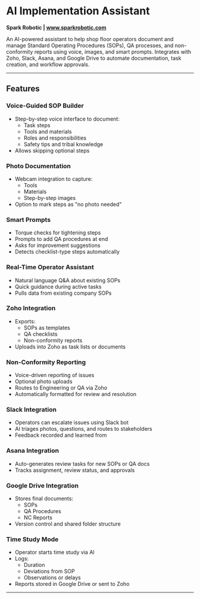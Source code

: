 # AI Implementation Assistant  
**Spark Robotic | www.sparkrobotic.com**  

An AI-powered assistant to help shop floor operators document and manage Standard Operating Procedures (SOPs), QA processes, and non-conformity reports using voice, images, and smart prompts. Integrates with Zoho, Slack, Asana, and Google Drive to automate documentation, task creation, and workflow approvals.

---

## Features

### Voice-Guided SOP Builder  
- Step-by-step voice interface to document:
  - Task steps
  - Tools and materials
  - Roles and responsibilities
  - Safety tips and tribal knowledge  
- Allows skipping optional steps

### Photo Documentation  
- Webcam integration to capture:
  - Tools
  - Materials
  - Step-by-step images  
- Option to mark steps as "no photo needed"

### Smart Prompts  
- Torque checks for tightening steps  
- Prompts to add QA procedures at end  
- Asks for improvement suggestions  
- Detects checklist-type steps automatically

### Real-Time Operator Assistant  
- Natural language Q&A about existing SOPs  
- Quick guidance during active tasks  
- Pulls data from existing company SOPs

### Zoho Integration  
- Exports:
  - SOPs as templates  
  - QA checklists  
  - Non-conformity reports  
- Uploads into Zoho as task lists or documents

### Non-Conformity Reporting  
- Voice-driven reporting of issues  
- Optional photo uploads  
- Routes to Engineering or QA via Zoho  
- Automatically formatted for review and resolution

### Slack Integration  
- Operators can escalate issues using Slack bot  
- AI triages photos, questions, and routes to stakeholders  
- Feedback recorded and learned from

### Asana Integration  
- Auto-generates review tasks for new SOPs or QA docs  
- Tracks assignment, review status, and approvals

### Google Drive Integration  
- Stores final documents:
  - SOPs  
  - QA Procedures  
  - NC Reports  
- Version control and shared folder structure

### Time Study Mode  
- Operator starts time study via AI  
- Logs:
  - Duration  
  - Deviations from SOP  
  - Observations or delays  
- Reports stored in Google Drive or sent to Zoho

---



